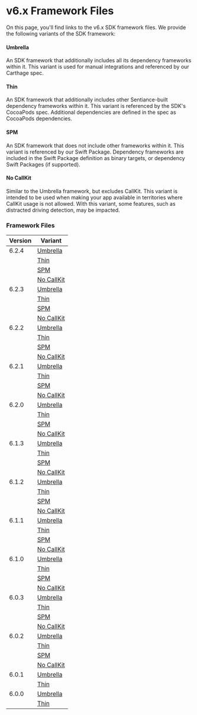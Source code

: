 # v6.x Framework Files

On this page, you'll find links to the v6.x SDK framework files. We provide the following variants of the SDK framework:

#### Umbrella

An SDK framework that additionally includes all its dependency frameworks within it. This variant is used for manual integrations and referenced by our Carthage spec.

#### Thin

An SDK framework that additionally includes other Sentiance-built dependency frameworks within it. This variant is referenced by the SDK's CocoaPods spec. Additional dependencies are defined in the spec as CocoaPods dependencies.

#### SPM

An SDK framework that does not include other frameworks within it. This variant is referenced by our Swift Package. Dependency frameworks are included in the Swift Package definition as binary targets, or dependency Swift Packages (if supported).

#### No CallKit

Similar to the Umbrella framework, but excludes CallKit. This variant is intended to be used when making your app available in territories where CallKit usage is not allowed. With this variant, some features, such as distracted driving detection, may be impacted.

### Framework Files

| Version | Variant                                                                                                                                     |
| ------- | ------------------------------------------------------------------------------------------------------------------------------------------- |
| 6.2.4   | [Umbrella](https://sentiance-u1-sdk-downloads.s3.eu-west-1.amazonaws.com/ios/frameworks/SENTSDK/6.0.2/SENTSDK-6.2.4.xcframework.zip)        |
|         | [Thin](https://sentiance-u1-sdk-downloads.s3.eu-west-1.amazonaws.com/ios/frameworks/SENTSDK/6.0.2/SENTSDK-thin-6.2.4.xcframework.zip)       |
|         | [SPM](https://sentiance-u1-sdk-downloads.s3.eu-west-1.amazonaws.com/ios/frameworks/SENTSDK/6.0.2/SENTSDK-spm-6.2.4.xcframework.zip)         |
|         | [No CallKit](https://sentiance-u1-sdk-downloads.s3.eu-west-1.amazonaws.com/ios/frameworks/SENTSDK/6.0.2/SENTSDK-noCK-6.2.4.xcframework.zip) |
| 6.2.3   | [Umbrella](https://sentiance-u1-sdk-downloads.s3.eu-west-1.amazonaws.com/ios/frameworks/SENTSDK/6.0.2/SENTSDK-6.2.3.xcframework.zip)        |
|         | [Thin](https://sentiance-u1-sdk-downloads.s3.eu-west-1.amazonaws.com/ios/frameworks/SENTSDK/6.0.2/SENTSDK-thin-6.2.3.xcframework.zip)       |
|         | [SPM](https://sentiance-u1-sdk-downloads.s3.eu-west-1.amazonaws.com/ios/frameworks/SENTSDK/6.0.2/SENTSDK-spm-6.2.3.xcframework.zip)         |
|         | [No CallKit](https://sentiance-u1-sdk-downloads.s3.eu-west-1.amazonaws.com/ios/frameworks/SENTSDK/6.0.2/SENTSDK-noCK-6.2.3.xcframework.zip) |
| 6.2.2   | [Umbrella](https://sentiance-u1-sdk-downloads.s3.eu-west-1.amazonaws.com/ios/frameworks/SENTSDK/6.0.2/SENTSDK-6.2.2.xcframework.zip)        |
|         | [Thin](https://sentiance-u1-sdk-downloads.s3.eu-west-1.amazonaws.com/ios/frameworks/SENTSDK/6.0.2/SENTSDK-thin-6.2.2.xcframework.zip)       |
|         | [SPM](https://sentiance-u1-sdk-downloads.s3.eu-west-1.amazonaws.com/ios/frameworks/SENTSDK/6.0.2/SENTSDK-spm-6.2.2.xcframework.zip)         |
|         | [No CallKit](https://sentiance-u1-sdk-downloads.s3.eu-west-1.amazonaws.com/ios/frameworks/SENTSDK/6.0.2/SENTSDK-noCK-6.2.2.xcframework.zip) |
| 6.2.1   | [Umbrella](https://sentiance-u1-sdk-downloads.s3.eu-west-1.amazonaws.com/ios/frameworks/SENTSDK/6.0.2/SENTSDK-6.2.1.xcframework.zip)        |
|         | [Thin](https://sentiance-u1-sdk-downloads.s3.eu-west-1.amazonaws.com/ios/frameworks/SENTSDK/6.0.2/SENTSDK-thin-6.2.1.xcframework.zip)       |
|         | [SPM](https://sentiance-u1-sdk-downloads.s3.eu-west-1.amazonaws.com/ios/frameworks/SENTSDK/6.0.2/SENTSDK-spm-6.2.1.xcframework.zip)         |
|         | [No CallKit](https://sentiance-u1-sdk-downloads.s3.eu-west-1.amazonaws.com/ios/frameworks/SENTSDK/6.0.2/SENTSDK-noCK-6.2.1.xcframework.zip) |
| 6.2.0   | [Umbrella](https://sentiance-u1-sdk-downloads.s3.eu-west-1.amazonaws.com/ios/frameworks/SENTSDK/6.0.2/SENTSDK-6.2.0.xcframework.zip)        |
|         | [Thin](https://sentiance-u1-sdk-downloads.s3.eu-west-1.amazonaws.com/ios/frameworks/SENTSDK/6.0.2/SENTSDK-thin-6.2.0.xcframework.zip)       |
|         | [SPM](https://sentiance-u1-sdk-downloads.s3.eu-west-1.amazonaws.com/ios/frameworks/SENTSDK/6.0.2/SENTSDK-spm-6.2.0.xcframework.zip)         |
|         | [No CallKit](https://sentiance-u1-sdk-downloads.s3.eu-west-1.amazonaws.com/ios/frameworks/SENTSDK/6.0.2/SENTSDK-noCK-6.2.0.xcframework.zip) |
| 6.1.3   | [Umbrella](https://sentiance-u1-sdk-downloads.s3.eu-west-1.amazonaws.com/ios/frameworks/SENTSDK/6.0.2/SENTSDK-6.1.3.xcframework.zip)        |
|         | [Thin](https://sentiance-u1-sdk-downloads.s3.eu-west-1.amazonaws.com/ios/frameworks/SENTSDK/6.0.2/SENTSDK-thin-6.1.3.xcframework.zip)       |
|         | [SPM](https://sentiance-u1-sdk-downloads.s3.eu-west-1.amazonaws.com/ios/frameworks/SENTSDK/6.0.2/SENTSDK-spm-6.1.3.xcframework.zip)         |
|         | [No CallKit](https://sentiance-u1-sdk-downloads.s3.eu-west-1.amazonaws.com/ios/frameworks/SENTSDK/6.0.2/SENTSDK-noCK-6.1.3.xcframework.zip) |
| 6.1.2   | [Umbrella](https://sentiance-u1-sdk-downloads.s3.eu-west-1.amazonaws.com/ios/frameworks/SENTSDK/6.0.2/SENTSDK-6.1.2.xcframework.zip)        |
|         | [Thin](https://sentiance-u1-sdk-downloads.s3.eu-west-1.amazonaws.com/ios/frameworks/SENTSDK/6.0.2/SENTSDK-thin-6.1.2.xcframework.zip)       |
|         | [SPM](https://sentiance-u1-sdk-downloads.s3.eu-west-1.amazonaws.com/ios/frameworks/SENTSDK/6.0.2/SENTSDK-spm-6.1.2.xcframework.zip)         |
|         | [No CallKit](https://sentiance-u1-sdk-downloads.s3.eu-west-1.amazonaws.com/ios/frameworks/SENTSDK/6.0.2/SENTSDK-noCK-6.1.2.xcframework.zip) |
| 6.1.1   | [Umbrella](https://sentiance-u1-sdk-downloads.s3.eu-west-1.amazonaws.com/ios/frameworks/SENTSDK/6.0.2/SENTSDK-6.1.1.xcframework.zip)        |
|         | [Thin](https://sentiance-u1-sdk-downloads.s3.eu-west-1.amazonaws.com/ios/frameworks/SENTSDK/6.0.2/SENTSDK-thin-6.1.1.xcframework.zip)       |
|         | [SPM](https://sentiance-u1-sdk-downloads.s3.eu-west-1.amazonaws.com/ios/frameworks/SENTSDK/6.0.2/SENTSDK-spm-6.1.1.xcframework.zip)         |
|         | [No CallKit](https://sentiance-u1-sdk-downloads.s3.eu-west-1.amazonaws.com/ios/frameworks/SENTSDK/6.0.2/SENTSDK-noCK-6.1.1.xcframework.zip) |
| 6.1.0   | [Umbrella](https://sentiance-u1-sdk-downloads.s3.eu-west-1.amazonaws.com/ios/frameworks/SENTSDK/6.0.2/SENTSDK-6.1.0.xcframework.zip)        |
|         | [Thin](https://sentiance-u1-sdk-downloads.s3.eu-west-1.amazonaws.com/ios/frameworks/SENTSDK/6.0.2/SENTSDK-thin-6.1.0.xcframework.zip)       |
|         | [SPM](https://sentiance-u1-sdk-downloads.s3.eu-west-1.amazonaws.com/ios/frameworks/SENTSDK/6.0.2/SENTSDK-spm-6.1.0.xcframework.zip)         |
|         | [No CallKit](https://sentiance-u1-sdk-downloads.s3.eu-west-1.amazonaws.com/ios/frameworks/SENTSDK/6.0.2/SENTSDK-noCK-6.1.0.xcframework.zip) |
| 6.0.3   | [Umbrella](https://sentiance-u1-sdk-downloads.s3.eu-west-1.amazonaws.com/ios/frameworks/SENTSDK/6.0.2/SENTSDK-6.0.3.xcframework.zip)        |
|         | [Thin](https://sentiance-u1-sdk-downloads.s3.eu-west-1.amazonaws.com/ios/frameworks/SENTSDK/6.0.2/SENTSDK-thin-6.0.3.xcframework.zip)       |
|         | [SPM](https://sentiance-u1-sdk-downloads.s3.eu-west-1.amazonaws.com/ios/frameworks/SENTSDK/6.0.2/SENTSDK-spm-6.0.3.xcframework.zip)         |
|         | [No CallKit](https://sentiance-u1-sdk-downloads.s3.eu-west-1.amazonaws.com/ios/frameworks/SENTSDK/6.0.2/SENTSDK-noCK-6.0.3.xcframework.zip) |
| 6.0.2   | [Umbrella](https://sentiance-u1-sdk-downloads.s3.eu-west-1.amazonaws.com/ios/frameworks/SENTSDK/6.0.2/SENTSDK-6.0.2.xcframework.zip)        |
|         | [Thin](https://sentiance-u1-sdk-downloads.s3.eu-west-1.amazonaws.com/ios/frameworks/SENTSDK/6.0.2/SENTSDK-thin-6.0.2.xcframework.zip)       |
|         | [SPM](https://sentiance-u1-sdk-downloads.s3.eu-west-1.amazonaws.com/ios/frameworks/SENTSDK/6.0.2/SENTSDK-spm-6.0.2.xcframework.zip)         |
|         | [No CallKit](https://sentiance-u1-sdk-downloads.s3.eu-west-1.amazonaws.com/ios/frameworks/SENTSDK/6.0.2/SENTSDK-noCK-6.0.2.xcframework.zip) |
| 6.0.1   | [Umbrella](https://sentiance-u1-sdk-downloads.s3.eu-west-1.amazonaws.com/ios/frameworks/SENTSDK-6.0.1.xcframework.zip)                      |
|         | [Thin](https://sentiance-u1-sdk-downloads.s3.eu-west-1.amazonaws.com/ios/frameworks/SENTSDK-thin-6.0.1.xcframework.zip)                     |
| 6.0.0   | [Umbrella](https://sentiance-u1-sdk-downloads.s3.eu-west-1.amazonaws.com/ios/frameworks/SENTSDK-6.0.0.xcframework.zip)                      |
|         | [Thin](https://sentiance-u1-sdk-downloads.s3.eu-west-1.amazonaws.com/ios/frameworks/SENTSDK-thin-6.0.0.xcframework.zip)                     |
